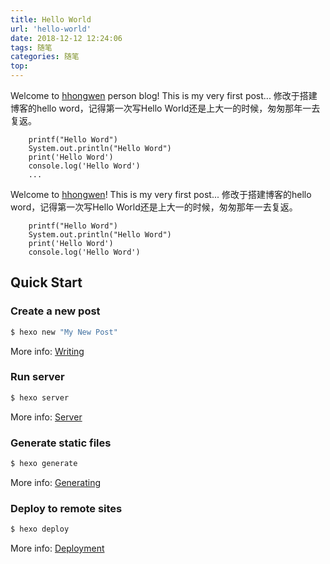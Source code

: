 ```yaml
---
title: Hello World
url: 'hello-world'
date: 2018-12-12 12:24:06
tags: 随笔
categories: 随笔
top: 
---
```


Welcome to [hhongwen](https://hhongwen.cn/) person blog! This is my very first post...
修改于搭建博客的hello word，记得第一次写Hello World还是上大一的时候，匆匆那年一去复返。

``` code
    printf("Hello Word")
    System.out.println("Hello Word")
    print('Hello Word')
    console.log('Hello Word')
    ...
```

<!--more-->

Welcome to [hhongwen](https://hhongwen.cn/)! This is my very first post...
修改于搭建博客的hello word，记得第一次写Hello World还是上大一的时候，匆匆那年一去复返。

``` code
    printf("Hello Word")
    System.out.println("Hello Word")
    print('Hello Word')
    console.log('Hello Word')
```

## Quick Start

### Create a new post

``` bash
$ hexo new "My New Post"
```

More info: [Writing](https://hexo.io/docs/writing.html)

### Run server

``` bash
$ hexo server
```

More info: [Server](https://hexo.io/docs/server.html)

### Generate static files

``` bash
$ hexo generate
```

More info: [Generating](https://hexo.io/docs/generating.html)

### Deploy to remote sites

``` bash
$ hexo deploy
```

More info: [Deployment](https://hexo.io/docs/deployment.html)

